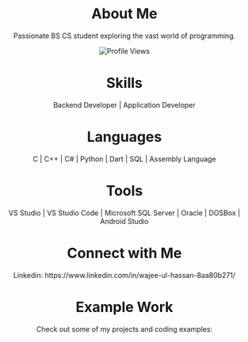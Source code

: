 <h1 align="center">About Me</h1>
<p align="center">Passionate BS CS student exploring the vast world of programming.</p>

<!-- Add the Shields.io Viewer Count Badge below -->
<p align="center">
  <img src="https://komarev.com/ghpvc/?username=your-username&style=flat-square&color=blue" alt="Profile Views">
</p>

<!-- Your existing content below -->

<h1 align="center">Skills</h1>
<p align="center">
  Backend Developer | Application Developer
</p>

<h1 align="center">Languages</h1>
<p align="center">
  C | C++ | C# | Python | Dart | SQL | Assembly Language
</p>

<h1 align="center">Tools</h1>
<p align="center">
  VS Studio | VS Studio Code | Microsoft SQL Server | Oracle | DOSBox | Android Studio
</p>

<h1 align="center">Connect with Me</h1>
<p align="center">
  Linkedin: https://www.linkedin.com/in/wajee-ul-hassan-8aa80b271/
</p>

<h1 align="center">Example Work</h1>
<p align="center">Check out some of my projects and coding examples:</p>
